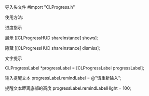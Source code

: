 

导入头文件
#import "CLProgress.h"


使用方法:

进度指示


展示
[[CLProgressHUD shareInstance] shows];



隐藏
[[CLProgressHUD shareInstance] dismiss];


文字提示


CLProgressLabel *progressLabel = [CLProgressLabel progressLabel];

输入提醒文本
progressLabel.remindLabel = @"请重新输入";


提醒文本距离底部的高度
progressLabel.remindLabelHight = 100;
